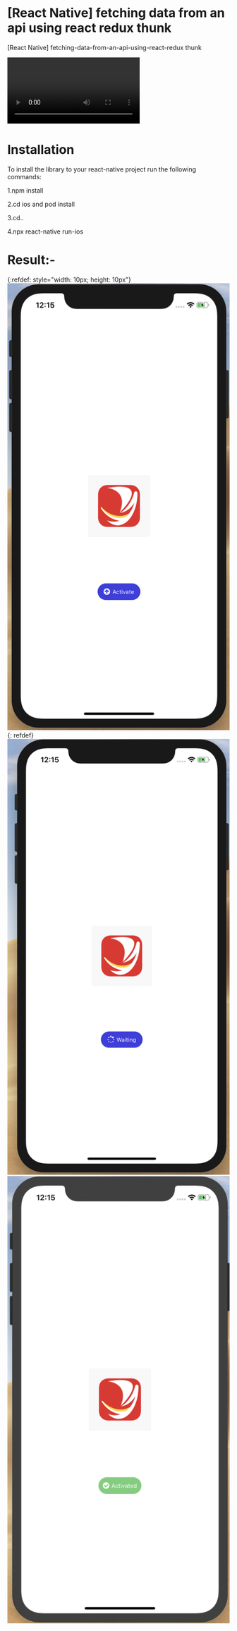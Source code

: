 # [React Native] fetching data from an api using react redux thunk
[React Native] fetching-data-from-an-api-using-react-redux thunk


![ReactNative mobile app  UI PAGE (WireFrame)](https://github.com/VinVinay/-React-Native-fetching-data-from-an-api-using-react-redux-using-thunk/blob/master/screenshots/Screen%20Recording%202020-03-04%20at%2012.22.36%20AM.mov)


# Installation

To install the library to your react-native project run the following commands:


1.npm install

2.cd ios and pod install

3.cd..

4.npx react-native run-ios


# Result:-
{:refdef: style="width: 10px; height: 10px"}
![Activate State](https://github.com/VinVinay/-React-Native-fetching-data-from-an-api-using-react-redux-using-thunk/blob/master/screenshots/Activate.png)
{: refdef}
![Waiting State](https://github.com/VinVinay/-React-Native-fetching-data-from-an-api-using-react-redux-using-thunk/blob/master/screenshots/Waiting.png)
![Activated State](https://github.com/VinVinay/-React-Native-fetching-data-from-an-api-using-react-redux-using-thunk/blob/master/screenshots/Activated.png)
